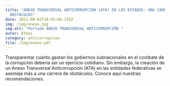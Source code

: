 ```yaml
---
title: "ANEXO TRANSVERSAL ANTICORRUPCIÓN (ATA) EN LOS ESTADOS: UNA CARRERA DE
  OBSTÁCULOS"
date: 2021-08-02T18:55:04.155Z
img: /img/anexo.jpg
img-alt: "Portada ANEXO TRANSVERSAL ANTICORRUPCIÓN "
autor: Ethos
category: anticorrupcion
file: /img/anexo.pdf
---
```

<!--StartFragment-->

Transparentar cuánto gastan los gobiernos subnacionales en el combate de la corrupción debería ser un ejercicio cotidiano. Sin embargo, la creación de un Anexo Transversal Anticorrupción (ATA) en las entidades federativas se asemeja más a una carrera de obstáculos. Conoce aquí nuestras recomendaciones.

<!--EndFragment-->